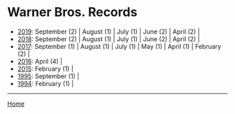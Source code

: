# Warner Bros. Records

  * [2019](./warner-bros-records-2019.md): 
      September (2) | 
      August (1) | 
      July (1) | 
      June (2) | 
      April (2) | 
  * [2018](./warner-bros-records-2018.md): 
      September (2) | 
      August (1) | 
      July (1) | 
      June (2) | 
      April (2) | 
  * [2017](./warner-bros-records-2017.md): 
      September (1) | 
      August (1) | 
      July (1) | 
      May (1) | 
      April (1) | 
      February (2) | 
  * [2016](./warner-bros-records-2016.md): 
      April (4) | 
  * [2015](./warner-bros-records-2015.md): 
      February (1) | 
  * [1995](./warner-bros-records-1995.md): 
      September (1) | 
  * [1994](./warner-bros-records-1994.md): 
      February (1) | 

----

[Home](../)
